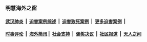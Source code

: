 
### 明慧海外之窗

####  [武汉肺炎](indexes/365.md?t=02120400) &nbsp;|&nbsp;  [迫害案例综述](indexes/328.md?t=02120400) &nbsp;|&nbsp; [迫害致死案例](indexes/277.md?t=02120400)  &nbsp;|&nbsp; [更多迫害案例](indexes/81.md?t=02120400)  &nbsp;|&nbsp; 
####  [时事评论](indexes/19.md?t=02120400) &nbsp;|&nbsp; [海外简讯](indexes/245.md?t=02120400)&nbsp;|&nbsp;  [社会支持](indexes/140.md?t=02120400) &nbsp;|&nbsp; [褒奖决议](indexes/282.md?t=02120400) &nbsp;|&nbsp; [社区报道](indexes/91.md?t=02120400)  &nbsp;|&nbsp; [天人之间](indexes/78.md?t=02120400) 

